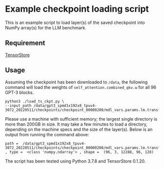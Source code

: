 # Example checkpoint loading script

This is an example script to load layer(s) of the saved checkpoint into NumPy
array(s) for the LLM benchmark.

## Requirement

[TensorStore](https://google.github.io/tensorstore/)

## Usage

Assuming the checkpoint has been downloaded to `/data`, the following command 
will load the weights of `self_attention.combined_qkv.w` for all 96 GPT-3 blocks.

```
python3 ./load_ts_ckpt.py \
--input_path /data/gpt3_spmd1x192x8_tpuv4-3072_20220511/checkpoints/checkpoint_00000200/mdl_vars.params.lm.transformer.repeat.sub.x_layers_0.self_attention.combined_qkv.w/
```

Please use a machine with sufficient memory; the largest single directory is 
more than 200GB in size. It may take a few minutes to load a directory,
depending on the machine specs and the size of the layer(s). Below is an
output from running the command above:

```
path =  /data/gpt3_spmd1x192x8_tpuv4-3072_20220511/checkpoints/checkpoint_00000200/mdl_vars.params.lm.transformer.repeat.sub.x_layers_0.self_attention.combined_qkv.w/ , type =  <class 'numpy.ndarray'> , shape =  (96, 3, 12288, 96, 128)
```

The script has been tested using Python 3.7.8 and TensorStore 0.1.20.
